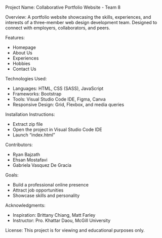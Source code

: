 Project Name: Collaborative Portfolio Website - Team 8

Overview: A portfolio website showcasing the skills, experiences, and interests of a three-member web design development team. Designed to connect with employers, collaborators, and peers.

Features:

- Homepage
- About Us
- Experiences
- Hobbies
- Contact Us

Technologies Used:

- Languages: HTML, CSS (SASS), JavaScript
- Frameworks: Bootstrap
- Tools: Visual Studio Code IDE, Figma, Canva
- Responsive Design: Grid, Flexbox, and media queries

Installation Instructions:

- Extract zip file
- Open the project in Visual Studio Code IDE
- Launch “index.html”

Contributors:

- Ryan Bajzath
- Ehsan Mostafavi
- Gabriela Vasquez De Gracia

Goals:

- Build a professional online presence
- Attract job opportunities
- Showcase skills and personality

Acknowledgments:

- Inspiration: Brittany Chiang, Matt Farley
- Instructor: Pro. Khattar Daou, McGill University

License:
This project is for viewing and educational purposes only.

